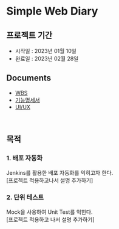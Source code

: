 # Simple Web Diary

## 프로젝트 기간
- 시작일 : 2023년 01월 10일
- 완료일 : 2023년 02월 28일

## Documents
- [WBS](https://docs.google.com/spreadsheets/d/1IIZq2Y1O5BsacyZJRzRVm80XuF3MMPs3/edit?usp=drive_web&ouid=110841142084918331770&rtpof=true)
- [기능명세서](https://docs.google.com/spreadsheets/d/1EKmDqCrQdLxEPcSADVpl3U5geQdLFP44vODQNZRHqsU/edit#gid=0)
- [UI/UX](https://www.figma.com/file/yhhZkeo1rykLYeE7nXGXFl/Diary?node-id=1%3A7&t=j8cQCMo9rZi1JBJw-0)

<br>

## 목적
### 1. 배포 자동화
Jenkins를 활용한 배포 자동화를 익히고자 한다.  
[프로젝트 적용하고나서 설명 추가하기]


### 2. 단위 테스트
Mock을 사용하여 Unit Test를 익힌다.  
[프로젝트 적용하고 나서 설명 추가하기]
